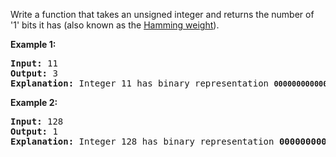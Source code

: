 <p>Write a function that takes an unsigned integer and returns the number of &#39;1&#39;&nbsp;bits it has (also known as the <a href="http://en.wikipedia.org/wiki/Hamming_weight">Hamming weight</a>).</p>

<p><strong>Example 1:</strong></p>

<pre>
<strong>Input:</strong> 11
<strong>Output:</strong> 3
<strong>Explanation: </strong>Integer 11 has binary representation <code><strong>00000000000000000000000000001011 </strong></code>
</pre>

<p><strong>Example 2:</strong></p>

<pre>
<strong>Input:</strong> 128
<strong>Output:</strong> 1
<strong>Explanation: </strong>Integer 128 has binary representation <strong>00000000000000000000000010000000</strong>
</pre>
